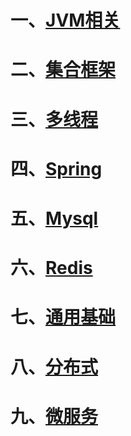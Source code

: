 # 一、[JVM相关](file/一、JVM内存模型.md)

# 二、[集合框架](file/二、集合框架.md)

# 三、[多线程](file/三、多线程.md)

# 四、[Spring](file/四、Spring.md)

# 五、[Mysql](file/五、Mysql.md)

# 六、[Redis](file/六、Redis.md)

# 七、[通用基础](file/七、通用基础.md)

# 八、[分布式](file/八、分布式.md)

# 九、[微服务](file/九、微服务.md)
